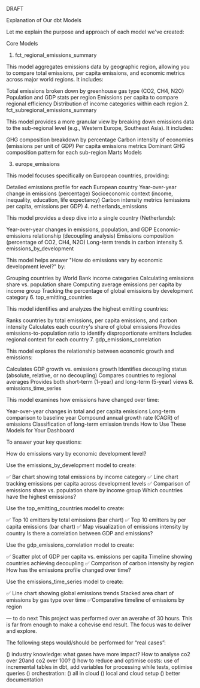 DRAFT

Explanation of Our dbt Models

Let me explain the purpose and approach of each model we've created:

Core Models

1. fct_regional_emissions_summary

This model aggregates emissions data by geographic region, allowing you to compare total emissions, per capita emissions, and economic metrics across major world regions. It includes:

Total emissions broken down by greenhouse gas type (CO2, CH4, N2O)
Population and GDP stats per region
Emissions per capita to compare regional efficiency
Distribution of income categories within each region
2. fct_subregional_emissions_summary

This model provides a more granular view by breaking down emissions data to the sub-regional level (e.g., Western Europe, Southeast Asia). It includes:

GHG composition breakdown by percentage
Carbon intensity of economies (emissions per unit of GDP)
Per capita emissions metrics
Dominant GHG composition pattern for each sub-region
Marts Models

3. europe_emissions

This model focuses specifically on European countries, providing:

Detailed emissions profile for each European country
Year-over-year change in emissions (percentage)
Socioeconomic context (income, inequality, education, life expectancy)
Carbon intensity metrics (emissions per capita, emissions per GDP)
4. netherlands_emissions

This model provides a deep dive into a single country (Netherlands):

Year-over-year changes in emissions, population, and GDP
Economic-emissions relationship (decoupling analysis)
Emissions composition (percentage of CO2, CH4, N2O)
Long-term trends in carbon intensity
5. emissions_by_development

This model helps answer "How do emissions vary by economic development level?" by:

Grouping countries by World Bank income categories
Calculating emissions share vs. population share
Computing average emissions per capita by income group
Tracking the percentage of global emissions by development category
6. top_emitting_countries

This model identifies and analyzes the highest emitting countries:

Ranks countries by total emissions, per capita emissions, and carbon intensity
Calculates each country's share of global emissions
Provides emissions-to-population ratio to identify disproportionate emitters
Includes regional context for each country
7. gdp_emissions_correlation

This model explores the relationship between economic growth and emissions:

Calculates GDP growth vs. emissions growth
Identifies decoupling status (absolute, relative, or no decoupling)
Compares countries to regional averages
Provides both short-term (1-year) and long-term (5-year) views
8. emissions_time_series

This model examines how emissions have changed over time:

Year-over-year changes in total and per capita emissions
Long-term comparison to baseline year
Compound annual growth rate (CAGR) of emissions
Classification of long-term emission trends
How to Use These Models for Your Dashboard

To answer your key questions:

How do emissions vary by economic development level?

Use the emissions_by_development model to create:

✅ Bar chart showing total emissions by income category
✅ Line chart tracking emissions per capita across development levels
✅ Comparison of emissions share vs. population share by income group
Which countries have the highest emissions?

Use the top_emitting_countries model to create:

✅ Top 10 emitters by total emissions (bar chart)
✅ Top 10 emitters by per capita emissions (bar chart)
✅ Map visualization of emissions intensity by country
Is there a correlation between GDP and emissions?

Use the gdp_emissions_correlation model to create:

✅ Scatter plot of GDP per capita vs. emissions per capita
Timeline showing countries achieving decoupling
✅ Comparison of carbon intensity by region
How has the emissions profile changed over time?

Use the emissions_time_series model to create:

✅ Line chart showing global emissions trends
Stacked area chart of emissions by gas type over time
✅Comparative timeline of emissions by region


— to do next
This project was performed over an averahe of 30 hours. This is far from enough to make a cohevise end result. 
The focus was to deliver and explore.

The following steps would/should be performed for “real cases”: 

() industry knowledge: what gases have more impact? How to analyse co2 over 20and co2 over 100?
() how to reduce and optimise costs: use of incremental tables in dbt, add variables for processing while tests, optimise queries
() orchestration:
() all in cloud
() local and cloud setup
() better documentation